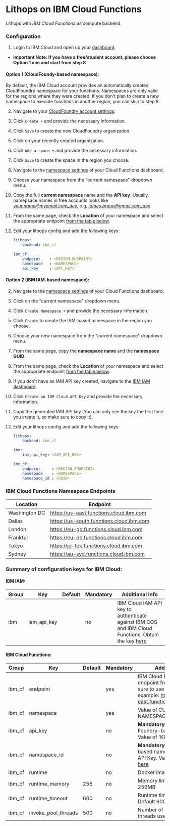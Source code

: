 # Lithops on IBM Cloud Functions

Lithops with *IBM Cloud Functions* as compute backend.

### Configuration

1. Login to IBM Cloud and open up your [dashboard](https://cloud.ibm.com/).

- **Important Note: If you have a free/student account, please choose Option 1 one and start from step 8**
 
#### Option 1 (CloudFoundy-based namespace):

By default, the IBM Cloud account provides an automatically created CloudFoundry namespace for your functions. Namespaces are only valid for the regions where they were created. If you don't plan to create a new namespace to execute functions in another region, you can skip to step 8.

2. Navigate to your [CloudFoundry account settings](https://cloud.ibm.com/account/cloud-foundry).

3. Click `Create +` and provide the necessary information.

4. Click `Save` to create the new CloudFoundry organization.

5. Click on your recently created organization.

6. Click `Add a space +` and provide the necessary information.

7. Click `Save` to create the space in the region you choose.

8. Navigate to the [namespace settings](https://cloud.ibm.com/functions/namespace-settings) of your Cloud Functions dashboard.

9. Choose your namespace from the "current namespace" dropdown menu. 

10. Copy the full **current namespace** name and the **API key**. Usually, namepsace names in free accounts looks like *your.name@myemail.com_dev*, e.g, *james.braun@gmail.com_dev*

11. From the same page, check the **Location** of your namespace and select the appropriate endpoint [from the table below](#ibm-cloud-functions-namespace-endpoints).

12. Edit your lithops config and add the following keys:

    ```yaml
    lithops:
        backend: ibm_cf
       
    ibm_cf:
        endpoint    : <REGION_ENDPOINT>
        namespace   : <NAMESPACE>
        api_key     : <API_KEY>
    ```


#### Option 2 (IBM IAM-based namespace):

2. Navigate to the [namespace settings](https://cloud.ibm.com/functions/namespace-settings) of your Cloud Functions dashboard.

3. Click on the "current namespace" dropdown menu.

4. Click `Create Namespace +` and provide the necessary information.

5. Click `Create` to create the IAM-based namespace in the region you choose.

6. Choose your new namespace from the "current namespace" dropdown menu.

7. From the same page, copy the **namespace name** and the **namespace GUID**.

8. From the same page, check the **Location** of your namespace and select the appropriate endpoint [from the table below](#ibm-cloud-functions-namespace-endpoints).

9. If you don't have an IAM API key created, navigate to the [IBM IAM dashboard](https://cloud.ibm.com/iam/apikeys).

10. Click `Create an IBM Cloud API Key` and provide the necessary information.

11. Copy the generated IAM API key (You can only see the key the first time you create it, so make sure to copy it).

12. Edit your lithops config and add the following keys:

    ```yaml
    lithops:
        backend: ibm_cf
        
    ibm:
        iam_api_key: <IAM_API_KEY>
       
    ibm_cf:
        endpoint     : <REGION_ENDPOINT>
        namespace    : <NAMESPACE>
        namespace_id : <GUID>
    ```
    
### IBM Cloud Functions Namespace Endpoints

|Location| Endpoint|
|---|---|
|Washington DC | https://us-east.functions.cloud.ibm.com |
|Dallas | https://us-south.functions.cloud.ibm.com |
|London | https://eu-gb.functions.cloud.ibm.com |
|Frankfur | https://eu-de.functions.cloud.ibm.com |
|Tokyo | https://jp-tok.functions.cloud.ibm.com |
|Sydney | https://au-syd.functions.cloud.ibm.com |

    
### Summary of configuration keys for IBM Cloud:

#### IBM IAM:

|Group|Key|Default|Mandatory|Additional info|
|---|---|---|---|---|
|ibm | iam_api_key | |no | IBM Cloud IAM API key to authenticate against IBM COS and IBM Cloud Functions. Obtain the key [here](https://cloud.ibm.com/iam/apikeys) |

#### IBM Cloud Functions:

|Group|Key|Default|Mandatory|Additional info|
|---|---|---|---|---|
|ibm_cf| endpoint | |yes | IBM Cloud Functions endpoint from [here](https://cloud.ibm.com/docs/openwhisk?topic=cloud-functions-cloudfunctions_regions#cloud-functions-endpoints). Make sure to use https:// prefix, for example: https://us-east.functions.cloud.ibm.com |
|ibm_cf| namespace | |yes | Value of CURRENT NAMESPACE from [here](https://cloud.ibm.com/functions/namespace-settings) |
|ibm_cf| api_key |  | no | **Mandatory** if using Cloud Foundry-based namespace. Value of 'KEY' from [here](https://cloud.ibm.com/functions/namespace-settings)|
|ibm_cf| namespace_id |  |no | **Mandatory** if using IAM-based namespace with IAM API Key. Value of 'GUID' from [here](https://cloud.ibm.com/functions/namespace-settings)|
|ibm_cf| runtime |  |no | Docker image name.|
|ibm_cf | runtime_memory | 256 |no | Memory limit in MB. Default 256MB |
|ibm_cf | runtime_timeout | 600 |no | Runtime timeout in seconds. Default 600 seconds |
|ibm_cf | invoke_pool_threads | 500 |no | Number of concurrent threads used for invocation |
